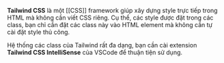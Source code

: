
**Tailwind CSS** là một [[CSS]] framework giúp xây dựng style trực tiếp trong HTML mà không cần viết CSS riêng. Cụ thể, các style được đặt trong các class, bạn chỉ cần đặt các class này vào HTML element mà không cần tự cài đặt style thủ công.

Hệ thống các class của Tailwind rất đa dạng, bạn cần cài extension **Tailwind CSS IntelliSense** của VSCode để thuận tiện sử dụng.

